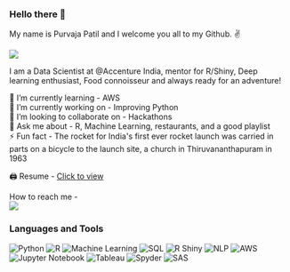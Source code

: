 ### Hello there 👋

My name is Purvaja Patil and I welcome you all to my Github. ✌️

![](https://komarev.com/ghpvc/?username=purvajapatil&color=blueviolet&style=plastic)

I am a Data Scientist at @Accenture India, mentor for R/Shiny, Deep learning enthusiast, Food connoisseur and always ready for an adventure!

🌱 I’m currently learning - AWS <br/>
🔭 I’m currently working on - Improving Python <br/>
👯 I’m looking to collaborate on - Hackathons <br/>
💬 Ask me about - R, Machine Learning, restaurants, and a good playlist <br/>
⚡️ Fun fact - The rocket for India's first ever rocket launch was carried in parts on a bicycle to the launch site, a church in Thiruvananthapuram in 1963 <br/>

🖨 Resume - [Click to view](https://drive.google.com/file/d/1O3O4hIQiaoHdxGIF0MyWG9nv46_tzHsu/view?usp=sharing)

How to reach me - <br/>
[![](https://img.shields.io/badge/LinkedIn-0077B5?style=for-the-badge&logo=linkedin&logoColor=white)](https://www.linkedin.com/in/purvajapatil/)

### Languages and Tools

<p>
  <img alt="Python" src="https://img.shields.io/badge/Python-HexColor?style=plastic&logoColor=white&color=blue" />
  <img alt="R" src="https://img.shields.io/badge/R-HexColor?style=plastic&logoColor=white&color=blue" />
  <img alt="Machine Learning" src="https://img.shields.io/badge/Machine Learning-HexColor?style=plastic&logoColor=white&color=blue" />
  <img alt="SQL" src="https://img.shields.io/badge/SQL-HexColor?style=plastic&logoColor=white&color=blue" />
  <img alt="R Shiny" src="https://img.shields.io/badge/R Shiny-HexColor?style=plastic&logoColor=white&color=blue" />
  <img alt="NLP" src="https://img.shields.io/badge/NLP-HexColor?style=plastic&logoColor=white&color=blue" />
  <img alt="AWS" src="https://img.shields.io/badge/AWS-HexColor?style=plastic&logoColor=white&color=blue" />
  <img alt="Jupyter Notebook" src="https://img.shields.io/badge/Jupyter Notebook-HexColor?style=plastic&logoColor=white&color=blue" />
  <img alt="Tableau" src="https://img.shields.io/badge/Tableau-HexColor?style=plastic&logoColor=white&color=blue" />
  <img alt="Spyder" src="https://img.shields.io/badge/Spyder-HexColor?style=plastic&logoColor=white&color=blue?logoHeight=40" />
  <img alt="SAS" src="https://img.shields.io/badge/SAS-HexColor?style=plastic&logoColor=white&color=blue?logoWidth=40" />
</p>
